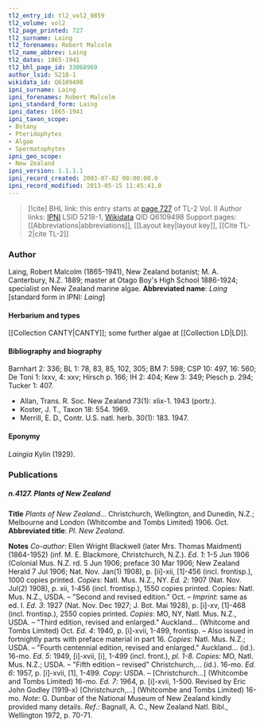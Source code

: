 ```yaml
---
tl2_entry_id: tl2_vol2_0859
tl2_volume: vol2
tl2_page_printed: 727
tl2_surname: Laing
tl2_forenames: Robert Malcolm
tl2_name_abbrev: Laing
tl2_dates: 1865-1941
tl2_bhl_page_id: 33068969
author_lsid: 5218-1
wikidata_id: Q6109498
ipni_surname: Laing
ipni_forenames: Robert Malcolm
ipni_standard_form: Laing
ipni_dates: 1865-1941
ipni_taxon_scope: 
- Botany
- Pteridophytes
- Algae
- Spermatophytes
ipni_geo_scope: 
- New Zealand
ipni_version: 1.1.1.1
ipni_record_created: 2003-07-02 00:00:00.0
ipni_record_modified: 2013-05-15 11:45:41.0
---
```


> [!cite] BHL link: this entry starts at [page 727](https://www.biodiversitylibrary.org/page/33068969) of TL-2 Vol. II
> Author links: [IPNI](https://www.ipni.org/a/5218-1) LSID 5218-1, [Wikidata](https://www.wikidata.org/wiki/Q6109498) QID Q6109498
> Support pages: [[Abbreviations|abbreviations]], [[Layout key|layout key]], [[Cite TL-2|cite TL-2]]

### Author

Laing, Robert Malcolm (1865-1941), New Zealand botanist; M. A. Canterbury, N.Z. 1889; master at Otago Boy's High School 1886-1924; specialist on New Zealand marine algae. 
**Abbreviated name**: *Laing* \[standard form in IPNI: *Laing*\]

#### Herbarium and types

[[Collection CANTY|CANTY]]; some further algae at [[Collection LD|LD]].

#### Bibliography and biography

Barnhart 2: 336; BL 1: 78, 83, 85, 102, 305; BM 7: 598; CSP 10: 497, 16: 560; De Toni 1: lxxv, 4: xxv; Hirsch p. 166; IH 2: 404; Kew 3: 349; Plesch p. 294; Tucker 1: 407.
- Allan, Trans. R. Soc. New Zealand 73(1): xlix-1. 1943 (portr.).
- Koster, J. T., Taxon 18: 554. 1969.
- Merrill, E. D., Contr. U.S. natl. herb. 30(1): 183. 1947.

#### Eponymy

*Laingia* Kylin (1929).

### Publications

##### n.4127. Plants of New Zealand

**Title**
*Plants of New Zealand*... Christchurch, Wellington, and Dunedin, N.Z.; Melbourne and London (Whitcombe and Tombs Limited) 1906. Oct.
**Abbreviated title**: *Pl. New Zealand*.

**Notes**
*Co-author*: Ellen Wright Blackwell (later Mrs. Thomas Maidment) (1864-1952) (inf. M. E. Blackmore, Christchurch, N.Z.).
*Ed. 1*: 1-5 Jun 1906 (Colonial Mus. N.Z. rd. 5 Jun 1906; preface 30 Mar 1906; New Zealand Herald 7 Jul 1906; Nat. Nov. Jan(1) 1908), p. \[ii\]-xii, \[1\]-456 (incl. frontisp.), 1000 copies printed. *Copies*: Natl. Mus. N.Z., NY.
*Ed. 2*: 1907 (Nat. Nov. Jul(2) 1908), p. xii, 1-456 (incl. frontisp.), 1550 copies printed. Copies: Natl. Mus. N.Z., USDA. – "Second and revised edition." Oct. – *Imprint*: same as ed. I.
*Ed. 3*: 1927 (Nat. Nov. Dec 1927; J. Bot. Mai 1928), p. \[i\]-xv, \[1\]-468 (incl. frontisp.), 2550 copies printed. *Copies*: MO, NY, Natl. Mus. N.Z., USDA. – "Third edition, revised and enlarged." Auckland... (Whitcome and Tombs Limited) Oct.
*Ed. 4*: 1940, p. \[i\]-xvii, 1-499, frontisp. – Also issued in fortnightly parts with preface material in part 16. *Copies*: Natl. Mus. N.Z.; USDA. – "Fourth centennial edition, revised and enlarged." Auckland... (id.). 16-mo.
*Ed. 5*: 1949, \[i\]-xvii, \[i\], 1-499 (incl. front.), *pl. 1-8. Copies*: MO, Natl. Mus. N.Z.; USDA. – "Fifth edition – revised" Christchurch,... (id.). 16-mo.
*Ed. 6*: 1957, p. \[i\]-xvii, \[1\], 1-499. *Copy*: USDA. – \[Christchurch...\] (Whitcombe and Tombs Limited) 16-mo.
*Ed. 7*: 1964, p. \[i\]-xvii, 1-500. Revised by Eric John Godley (1919-x) \[Christchurch,...\] (Whitcombe and Tombs Limited) 16-mo.
*Note*: G. Dunbar of the National Museum of New Zealand kindly provided many details.
*Ref*.: Bagnall, A. C., New Zealand Natl. Bibl., Wellington 1972, p. 70-71.

